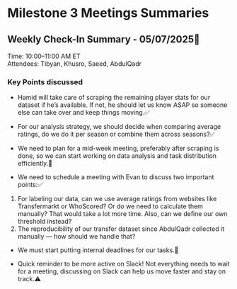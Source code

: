# Milestone 3 Meetings Summaries

## Weekly Check-In Summary - 05/07/2025📝

Time: 10:00–11:00 AM ET  
Attendees: Tibyan, Khusro, Saeed, AbdulQadr

### Key Points discussed

* Hamid will take care of scraping the remaining player stats for our dataset if
he’s available. If not, he should let us know ASAP so someone else can take over
and keep things moving.✅

* For our analysis strategy, we should decide when comparing average ratings,
do we do it per season or combine them across seasons?✅

* We need to plan for a mid-week meeting, preferably after scraping is done,
so we can start working on data analysis and task distribution efficiently.📅

* We need to schedule a meeting with Evan to discuss two important points:✅

1) For labeling our data, can we use average ratings from websites like
Transfermarkt or WhoScored? Or do we need to calculate them manually? That would
take a lot more time. Also, can we define our own threshold instead?
2) The reproducibility of our transfer dataset since AbdulQadr collected it
manually — how should we handle that?

* We must start putting internal deadlines for our tasks.📆

* Quick reminder to be more active on Slack! Not everything needs to wait for
a meeting, discussing on Slack can help us move faster and stay on track.⚠️
